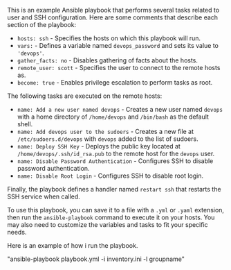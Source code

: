 This is an example Ansible playbook that performs several tasks related to user and SSH configuration. Here are some comments that describe each section of the playbook:

-   `hosts: ssh` - Specifies the hosts on which this playbook will run.
-   `vars:` - Defines a variable named `devops_password` and sets its value to `'devops'`.
-   `gather_facts: no` - Disables gathering of facts about the hosts.
-   `remote_user: scott` - Specifies the user to connect to the remote hosts as.
-   `become: true` - Enables privilege escalation to perform tasks as root.

The following tasks are executed on the remote hosts:

-   `name: Add a new user named devops` - Creates a new user named `devops` with a home directory of `/home/devops` and `/bin/bash` as the default shell.
-   `name: Add devops user to the sudoers` - Creates a new file at `/etc/sudoers.d/devops` with `devops` added to the list of sudoers.
-   `name: Deploy SSH Key` - Deploys the public key located at `/home/devops/.ssh/id_rsa.pub` to the remote host for the `devops` user.
-   `name: Disable Password Authentication` - Configures SSH to disable password authentication.
-   `name: Disable Root Login` - Configures SSH to disable root login.

Finally, the playbook defines a handler named `restart ssh` that restarts the SSH service when called.

To use this playbook, you can save it to a file with a `.yml` or `.yaml` extension, then run the `ansible-playbook` command to execute it on your hosts. You may also need to customize the variables and tasks to fit your specific needs.  

Here is an example of how i run the playbook.

"ansible-playbook playbook.yml -i inventory.ini -l groupname"